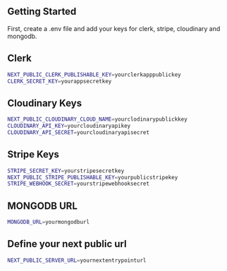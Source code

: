 ## Getting Started

First, create a .env file and add your keys for clerk, stripe, cloudinary and mongodb.

## Clerk 
```bash
NEXT_PUBLIC_CLERK_PUBLISHABLE_KEY=yourclerkapppublickey
CLERK_SECRET_KEY=yourappsecretkey
```
## Cloudinary Keys

```bash
NEXT_PUBLIC_CLOUDINARY_CLOUD_NAME=yourclodinarypublickkey
CLOUDINARY_API_KEY=yourcloudinaryapikey
CLOUDINARY_API_SECRET=yourcloudinaryapisecret
```
## Stripe Keys

```bash
STRIPE_SECRET_KEY=yourstripesecretkey
NEXT_PUBLIC_STRIPE_PUBLISHABLE_KEY=yourpublicstripekey
STRIPE_WEBHOOK_SECRET=yourstripewebhooksecret
```
## MONGODB URL

```bash
MONGODB_URL=yourmongodburl
```
## Define your next public url

```bash
NEXT_PUBLIC_SERVER_URL=yournextentrypointurl
```